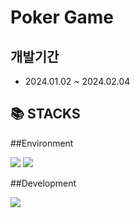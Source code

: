 # Poker Game

## 개발기간
- 2024.01.02 ~ 2024.02.04

## <div>📚 STACKS</div>

##Environment


<img src="https://img.shields.io/badge/git-F05032?style=for-the-badge&logo=git&logoColor=white">
<img src="https://img.shields.io/badge/github-181717?style=for-the-badge&logo=github&logoColor=white">


##Development


<img src="https://img.shields.io/badge/react-61DAFB?style=for-the-badge&logo=react&logoColor=black"> 

  

